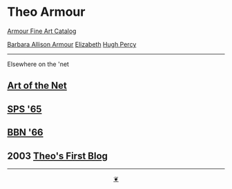 # Theo Armour

[Armour Fine Art Catalog]( https://evereverland.github.io/#places/theo-armour/armour-fine-art-catalog.md )

[Barbara Allison Armour]( https://evereverland.github.io/#places/theo-armour/barbara-allison-armour/README.md )
[Elizabeth]( https://evereverland.github.io/#places/theo-armour/elizabeth/README.md )
[Hugh Percy]( https://evereverland.github.io/#places/theo-armour/hugh-percy/README.md )

***

Elsewhere on the 'net

## [Art of the Net]( https://artofthenet2009.wordpress.com/)

## [SPS '65]( http://sps65.com )

## [BBN '66]( http://bbn66.com )

## 2003 [Theo's First Blog]( https://theofirst.blogspot.com/ )

***

<center title="You have reached the end of the line" ><a title="Return to top" href="javascript:window.scrollTo(0,0);" class=aDingbat > ❦ </a></center>
